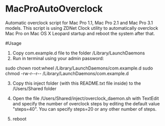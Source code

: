# MacProAutoOverclock
Automatic overclock script for Mac Pro 1.1, Mac Pro 2.1 and Mac Pro 3.1 models. This script is using ZDNet Clock utility to automatically overclock Mac Pro on Mac OS X Leopard startup and reboot the system after that.

#Usage

1. Copy com.example.d file to the folder /Library/LaunchDaemons
2. Run in terminal using your admin password:

sudo chown root:wheel /Library/LaunchDaemons/com.example.d
sudo chmod -rw-r--r-- /Library/LaunchDaemons/com.example.d

3. Copy this inject folder (with this README.txt file inside) to the /Users/Shared folder
4. Open the file /Users/Shared/inject/overclock_daemon.sh with TextEdit and specify the number of overclock steps by editing the default value "steps=40". You can specify steps=20 or any other number of steps.

5. reboot
